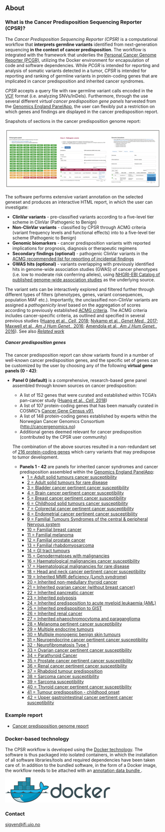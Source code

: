 ## About

###  What is the Cancer Predisposition Sequencing Reporter (CPSR)?

The *Cancer Predisposition Sequencing Reporter (CPSR)* is a computational workflow that **interprets germline variants** identified from next-generation sequencing **in the context of cancer predisposition**. The workflow is integrated with the framework that underlies the [Personal Cancer Genome Reporter (PCGR)](https://github.com/sigven), utilizing the Docker environment for encapsulation of code and software dependencies. While *PCGR* is intended for reporting and analysis of somatic variants detected in a tumor, *CPSR* is intended for reporting and ranking of germline variants in protein-coding genes that are implicated in cancer predisposition and inherited cancer syndromes.

*CPSR* accepts a query file with raw germline variant calls encoded in the [VCF](https://samtools.github.io/hts-specs/VCFv4.2.pdf) format (i.e. analyzing SNVs/InDels). Furthermore, through the use several different _virtual cancer predisposition gene panels_ harvested from the [Genomics England PanelApp](https://panelapp.genomicsengland.co.uk/), the user can flexibly put a restriction on which genes and findings are displayed in the cancer predisposition report.


Snapshots of sections in the cancer predisposition genome report:

![CPSR views](cpsr_views.png)


The software performs extensive variant annotation on the selected geneset and produces an interactive HTML report, in which the user can investigate:

* __ClinVar variants__ - pre-classified variants according to a five-level tier scheme in ClinVar (Pathogenic to Benign)
* __Non-ClinVar variants__ - classified by CPSR through ACMG criteria (variant frequency levels and functional effects) into to a five-level tier scheme (Pathogenic to Benign)
* __Genomic biomarkers__ - cancer predisposition variants with reported implications for prognosis, diagnosis or therapeutic regimens
* __Secondary findings (optional)__ - pathogenic ClinVar variants in the [ACMG recommended list for reporting of incidental findings](https://www.ncbi.nlm.nih.gov/clinvar/docs/acmg/)
* __GWAS hits (optional)__ - variants overlapping with previously identified hits in genome-wide association studies (GWAS) of cancer phenotypes (i.e. low to moderate risk conferring alleles), using [NHGRI-EBI Catalog of published genome-wide association studies](https://www.ebi.ac.uk/gwas/) as the underlying source.

The variant sets can be interactively explored and filtered further through different types of filters (phenotypes, genes, variant consequences, population MAF etc.). Importantly, the unclassified non-ClinVar variants are assigned a *pathogenicity level* based on the aggregation of scores according to previously established [ACMG criteria](https://www.ncbi.nlm.nih.gov/pubmed/25741868). The ACMG criteria includes cancer-specific criteria, as outlined and specified in several previous studies ([Huang et al., *Cell*, 2018](https://www.ncbi.nlm.nih.gov/pubmed/29625052); [Nykamp et al., *Genet Med.*, 2017](https://www.ncbi.nlm.nih.gov/pubmed/28492532); [Maxwell et al., *Am J Hum Genet.*, 2016](https://www.ncbi.nlm.nih.gov/pubmed/27153395); [Amendola et al., *Am J Hum Genet.*,  2016](https://www.ncbi.nlm.nih.gov/pubmed/27181684)). See also [*Related work*](https://github.com/sigven/cpsr#related-work)

##### Cancer predisposition genes

The cancer predisposition report can show variants found in a number of well-known cancer predisposition genes, and the specific set of genes can be customized by the user by choosing any of the following __virtual gene panels (0 - 42)__:

  * **Panel 0 (default)** is a comprehensive, research-based gene panel assembled through known sources on cancer predisposition:
	* A list of 152 genes that were curated and established within TCGA’s pan-cancer study ([Huang et al., *Cell*, 2018](https://www.ncbi.nlm.nih.gov/pubmed/29625052))
	* A list of 107 protein-coding genes that has been manually curated in COSMIC’s [Cancer Gene Census v91](https://cancer.sanger.ac.uk/census),
	* A list of 148 protein-coding genes established by experts within the Norwegian Cancer Genomics Consortium (http://cancergenomics.no)
	* Additional genes deemed relevant for cancer predisposition (contributed by the CPSR user community)

	The combination of the above sources resulted in a non-redundant set of [216 protein-coding genes](https://github.com/sigven/cpsr/blob/master/predisposition.md) which carry variants that may predispose to tumor development.

	* **Panels 1 - 42** are panels for inherited cancer syndromes and cancer predisposition assembled within the [Genomics England PanelApp](https://panelapp.genomicsengland.co.uk/):
       * [1 = Adult solid tumours cancer susceptibility](https://panelapp.genomicsengland.co.uk/panels/245/)
       * [2 = Adult solid tumours for rare disease](https://panelapp.genomicsengland.co.uk/panels/391/)
       * [3 = Bladder cancer pertinent cancer susceptibility](https://panelapp.genomicsengland.co.uk/panels/208/)
       * [4 = Brain cancer pertinent cancer susceptibility](https://panelapp.genomicsengland.co.uk/panels/166/)
       * [5 = Breast cancer pertinent cancer susceptibility](https://panelapp.genomicsengland.co.uk/panels/55/)
       * [6 = Childhood solid tumours cancer susceptibility](https://panelapp.genomicsengland.co.uk/panels/259/)
       * [7 = Colorectal cancer pertinent cancer susceptibility](https://panelapp.genomicsengland.co.uk/panels/244/)
       * [8 = Endometrial cancer pertinent cancer susceptibility](https://panelapp.genomicsengland.co.uk/panels/271/)
       * [9 = Familial Tumours Syndromes of the central & peripheral Nervous system](https://panelapp.genomicsengland.co.uk/panels/167/)
       * [10 = Familial breast cancer](https://panelapp.genomicsengland.co.uk/panels/158/)
       * [11 = Familial melanoma](https://panelapp.genomicsengland.co.uk/panels/522/)
       * [12 = Familial prostate cancer](https://panelapp.genomicsengland.co.uk/panels/318/)
       * [13 = Familial rhabdomyosarcoma](https://panelapp.genomicsengland.co.uk/panels/290/)
       * [14 = GI tract tumours](https://panelapp.genomicsengland.co.uk/panels/254/)
       * [15 = Genodermatoses with malignancies](https://panelapp.genomicsengland.co.uk/panels/201/)
       * [16 = Haematological malignancies cancer susceptibility](https://panelapp.genomicsengland.co.uk/panels/59/)
       * [17 = Haematological malignancies for rare disease](https://panelapp.genomicsengland.co.uk/panels/407/)
       * [18 = Head and neck cancer pertinent cancer susceptibility](https://panelapp.genomicsengland.co.uk/panels/115/)
	  * [19 = Inherited MMR deficiency (Lynch syndrome)](https://panelapp.genomicsengland.co.uk/panels/503/)
       * [20 = Inherited non-medullary thyroid cancer](https://panelapp.genomicsengland.co.uk/panels/171/)
       * [21 = Inherited ovarian cancer (without breast cancer)](https://panelapp.genomicsengland.co.uk/panels/143/)
       * [22 = Inherited pancreatic cancer](https://panelapp.genomicsengland.co.uk/panels/524/)
	  * [23 = Inherited polyposis](https://panelapp.genomicsengland.co.uk/panels/504/)
	  * [24 = Inherited predisposition to acute myeloid leukaemia (AML)](https://panelapp.genomicsengland.co.uk/panels/525/)
	  * [25 = Inherited predisposition to GIST](https://panelapp.genomicsengland.co.uk/panels/523/)
       * [26 = Inherited renal cancer](https://panelapp.genomicsengland.co.uk/panels/521/)
       * [27 = Inherited phaeochromocytoma and paraganglioma](https://panelapp.genomicsengland.co.uk/panels/97/)
       * [28 = Melanoma pertinent cancer susceptibility](https://panelapp.genomicsengland.co.uk/panels/133/)
       * [29 = Multiple endocrine tumours](https://panelapp.genomicsengland.co.uk/panels/36/)
       * [30 = Multiple monogenic benign skin tumours](https://panelapp.genomicsengland.co.uk/panels/558/)
       * [31 = Neuroendocrine cancer pertinent cancer susceptibility](https://panelapp.genomicsengland.co.uk/panels/183/)
       * [32 - Neurofibromatosis Type 1](https://panelapp.genomicsengland.co.uk/panels/255/)
       * [33 = Ovarian cancer pertinent cancer susceptibility](https://panelapp.genomicsengland.co.uk/panels/117/)
       * [34 = Parathyroid Cancer](https://panelapp.genomicsengland.co.uk/panels/86/)
       * [35 = Prostate cancer pertinent cancer susceptibility](https://panelapp.genomicsengland.co.uk/panels/17/)
       * [36 = Renal cancer pertinent cancer susceptibility](https://panelapp.genomicsengland.co.uk/panels/154/)
       * [37 = Rhabdoid tumour predisposition](https://panelapp.genomicsengland.co.uk/panels/600/)
       * [38 = Sarcoma cancer susceptibility](https://panelapp.genomicsengland.co.uk/panels/217/)
       * [39 = Sarcoma susceptibility](https://panelapp.genomicsengland.co.uk/panels/734/)
       * [40 = Thyroid cancer pertinent cancer susceptibility](https://panelapp.genomicsengland.co.uk/panels/421/)
       * [41 = Tumour predisposition - childhood onset](https://panelapp.genomicsengland.co.uk/panels/243/)
       * [42 = Upper gastrointestinal cancer pertinent cancer susceptibility](https://panelapp.genomicsengland.co.uk/panels/273/)

### Example report

* [Cancer predisposition genome report](http://insilico.hpc.uio.no/pcgr/example_reports/cpsr/0.6.0rc/SAMPLE-001.cpsr.grch37.html)

### Docker-based technology

The CPSR workflow is developed using the [Docker technology](https://www.docker.com/what-docker). The software is thus packaged into isolated containers, in which the installation of all software libraries/tools and required dependencies have been taken care of. In addition to the bundled software, in the form of a Docker image, the workflow needs to be attached with an [annotation data bundle ](annotation_resources.html).

![](docker-logo50.png)

### Contact

sigven@ifi.uio.no

